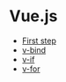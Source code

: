 # Vue.js

* [First step](https://github.com/learninglife-d/Chris-notes/tree/master/Vue/first_step)
* [v-bind](https://github.com/learninglife-d/Chris-notes/tree/master/Vue/v-bind)
* [v-if](https://github.com/learninglife-d/Chris-notes/tree/master/Vue/v-if)
* [v-for](https://github.com/learninglife-d/Chris-notes/tree/master/Vue/v-for)
